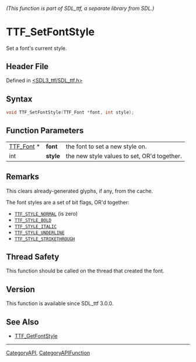 ###### (This function is part of SDL_ttf, a separate library from SDL.)
# TTF_SetFontStyle

Set a font's current style.

## Header File

Defined in [<SDL3_ttf/SDL_ttf.h>](https://github.com/libsdl-org/SDL_ttf/blob/main/include/SDL3_ttf/SDL_ttf.h)

## Syntax

```c
void TTF_SetFontStyle(TTF_Font *font, int style);
```

## Function Parameters

|                        |           |                                             |
| ---------------------- | --------- | ------------------------------------------- |
| [TTF_Font](TTF_Font) * | **font**  | the font to set a new style on.             |
| int                    | **style** | the new style values to set, OR'd together. |

## Remarks

This clears already-generated glyphs, if any, from the cache.

The font styles are a set of bit flags, OR'd together:

- [`TTF_STYLE_NORMAL`](TTF_STYLE_NORMAL) (is zero)
- [`TTF_STYLE_BOLD`](TTF_STYLE_BOLD)
- [`TTF_STYLE_ITALIC`](TTF_STYLE_ITALIC)
- [`TTF_STYLE_UNDERLINE`](TTF_STYLE_UNDERLINE)
- [`TTF_STYLE_STRIKETHROUGH`](TTF_STYLE_STRIKETHROUGH)

## Thread Safety

This function should be called on the thread that created the font.

## Version

This function is available since SDL_ttf 3.0.0.

## See Also

- [TTF_GetFontStyle](TTF_GetFontStyle)

----
[CategoryAPI](CategoryAPI), [CategoryAPIFunction](CategoryAPIFunction)


